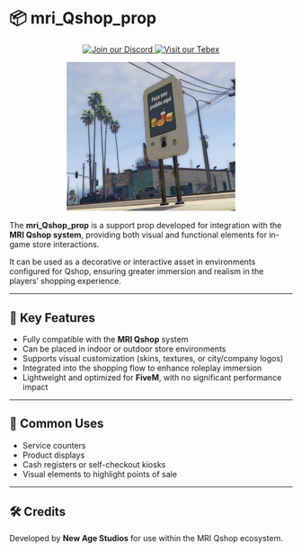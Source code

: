 # 📦 mri_Qshop_prop

<p align="center">
  <a href="https://discord.gg/SEU_LINK_AQUI" target="_blank">
    <img src="https://img.shields.io/badge/Discord-5865F2?style=for-the-badge&logo=discord&logoColor=white" alt="Join our Discord"/>
  </a>
  <a href="https://SEU_TEBEX_AQUI" target="_blank">
    <img src="https://img.shields.io/badge/Tebex-FF5100?style=for-the-badge&logo=shopping-cart&logoColor=white" alt="Visit our Tebex"/>
  </a>
</p>

<p align="center">
  <img src="./NewAgeProps.png" alt="mri_Qshop_prop" width="300"/>
</p>

The **mri_Qshop_prop** is a support prop developed for integration with the **MRI Qshop system**, providing both visual and functional elements for in-game store interactions.  

It can be used as a decorative or interactive asset in environments configured for Qshop, ensuring greater immersion and realism in the players’ shopping experience.

---

## 🔑 Key Features
- Fully compatible with the **MRI Qshop** system  
- Can be placed in indoor or outdoor store environments  
- Supports visual customization (skins, textures, or city/company logos)  
- Integrated into the shopping flow to enhance roleplay immersion  
- Lightweight and optimized for **FiveM**, with no significant performance impact  

---

## 🎯 Common Uses
- Service counters  
- Product displays  
- Cash registers or self-checkout kiosks  
- Visual elements to highlight points of sale  

---

## 🛠️ Credits
Developed by **New Age Studios** for use within the MRI Qshop ecosystem.
